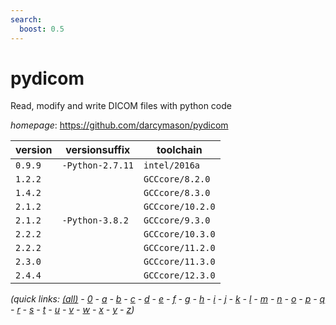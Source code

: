 ```yaml
---
search:
  boost: 0.5
---
```

# pydicom

Read, modify and write DICOM files with python code

*homepage*: <https://github.com/darcymason/pydicom>

version | versionsuffix | toolchain
--------|---------------|----------
``0.9.9`` | ``-Python-2.7.11`` | ``intel/2016a``
``1.2.2`` |  | ``GCCcore/8.2.0``
``1.4.2`` |  | ``GCCcore/8.3.0``
``2.1.2`` |  | ``GCCcore/10.2.0``
``2.1.2`` | ``-Python-3.8.2`` | ``GCCcore/9.3.0``
``2.2.2`` |  | ``GCCcore/10.3.0``
``2.2.2`` |  | ``GCCcore/11.2.0``
``2.3.0`` |  | ``GCCcore/11.3.0``
``2.4.4`` |  | ``GCCcore/12.3.0``


*(quick links: [(all)](../index.md) - [0](../0/index.md) - [a](../a/index.md) - [b](../b/index.md) - [c](../c/index.md) - [d](../d/index.md) - [e](../e/index.md) - [f](../f/index.md) - [g](../g/index.md) - [h](../h/index.md) - [i](../i/index.md) - [j](../j/index.md) - [k](../k/index.md) - [l](../l/index.md) - [m](../m/index.md) - [n](../n/index.md) - [o](../o/index.md) - [p](../p/index.md) - [q](../q/index.md) - [r](../r/index.md) - [s](../s/index.md) - [t](../t/index.md) - [u](../u/index.md) - [v](../v/index.md) - [w](../w/index.md) - [x](../x/index.md) - [y](../y/index.md) - [z](../z/index.md))*

